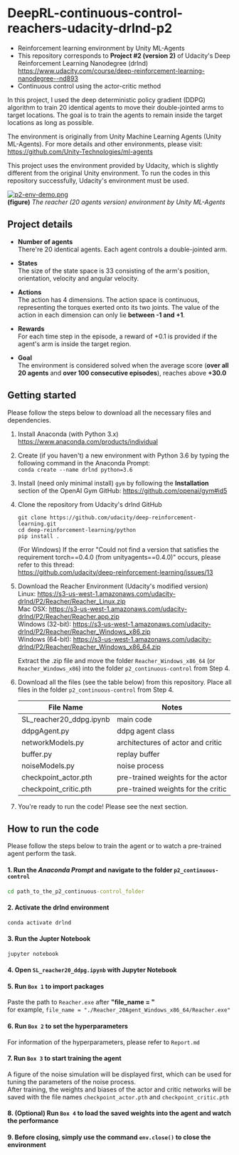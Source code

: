# DeepRL-continuous-control-reachers-udacity-drlnd-p2


- Reinforcement learning environment by Unity ML-Agents
- This repository corresponds to **Project #2 (version 2)** of Udacity's Deep Reinforcement Learning Nanodegree (drlnd)\
  https://www.udacity.com/course/deep-reinforcement-learning-nanodegree--nd893
- Continuous control using the actor-critic method

In this project, I used the deep deterministic policy gradient (DDPG) algorithm to train 20 identical agents to move their double-jointed arms to target locations. The goal is to train the agents to remain inside the target locations as long as possible.

The environment is originally from Unity Machine Learning Agents (Unity ML-Agents). For more details and other environments, please visit:\
https://github.com/Unity-Technologies/ml-agents

This project uses the environment provided by Udacity, which is slightly different from the original Unity environment. To run the codes in this repository successfully, Udacity's environment must be used.

[![p2-env-demo.png](https://i.postimg.cc/Rh9ZfxND/p2-env-demo.png)](https://postimg.cc/8JKGQ3dR)\
**(figure)** *The reacher (20 agents version) environment by Unity ML-Agents*

## Project details

- **Number of agents**\
There're 20 identical agents. Each agent controls a double-jointed arm.

- **States**\
The size of the state space is 33 consisting of the arm's position, orientation, velocity and angular velocity.

- **Actions**\
The action has 4 dimensions. The action space is continuous, representing the torques exerted onto its two joints. The value of the action in each dimension can only lie **between -1 and +1**.

- **Rewards**\
For each time step in the episode, a reward of +0.1 is provided if the agent's arm is inside the target region.

- **Goal**\
The environment is considered solved when the average score (**over all 20 agents** and **over 100 consecutive episodes**), reaches above **+30.0**



## Getting started

Please follow the steps below to download all the necessary files and dependencies.

1. Install Anaconda (with Python 3.x)\
    https://www.anaconda.com/products/individual
    
2. Create (if you haven't) a new environment with Python 3.6 by typing the following command in the Anaconda Prompt:\
    `conda create --name drlnd python=3.6`
    
3. Install (need only minimal install) `gym` by following the **Installation** section of the OpenAI Gym GitHub:
    https://github.com/openai/gym#id5
    
4. Clone the repository from Udacity's drlnd GitHub
    ``` console
    git clone https://github.com/udacity/deep-reinforcement-learning.git
    cd deep-reinforcement-learning/python
    pip install .
    ```
    (For Windows) If the error "Could not find a version that satisfies the requirement torch==0.4.0 (from unityagents==0.4.0)" occurs, please refer to this thread:\
    https://github.com/udacity/deep-reinforcement-learning/issues/13
  
5. Download the Reacher Environment (Udacity's modified version)\
    Linux: https://s3-us-west-1.amazonaws.com/udacity-drlnd/P2/Reacher/Reacher_Linux.zip \
    Mac OSX: https://s3-us-west-1.amazonaws.com/udacity-drlnd/P2/Reacher/Reacher.app.zip \
    Windows (32-bit): https://s3-us-west-1.amazonaws.com/udacity-drlnd/P2/Reacher/Reacher_Windows_x86.zip \
    Windows (64-bit): https://s3-us-west-1.amazonaws.com/udacity-drlnd/P2/Reacher/Reacher_Windows_x86_64.zip
    
    Extract the .zip file and move the folder `Reacher_Windows_x86_64` (or `Reacher_Windows_x86`) into the folder `p2_continuous-control` from Step 4.

6. Download all the files (see the table below) from this repository. Place all files in the folder `p2_continuous-control` from Step 4.

    | File Name | Notes |
    | ----------- | ----------- |
    | SL_reacher20_ddpg.ipynb | main code |
    | ddpgAgent.py | ddpg agent class |
    | networkModels.py | architectures of actor and critic |
    | buffer.py | replay buffer |
    | noiseModels.py | noise process |
    | checkpoint_actor.pth | pre-trained weights for the actor |
    | checkpoint_critic.pth | pre-trained weights for the critic |

7. You're ready to run the code! Please see the next section.

## How to run the code

Please follow the steps below to train the agent or to watch a pre-trained agent perform the task.

#### 1. Run the *Anaconda Prompt* and navigate to the folder `p2_continuous-control`
``` cmd
cd path_to_the_p2_continuous-control_folder
```
#### 2. Activate the drlnd environment
``` cmd
conda activate drlnd
```
#### 3. Run the Jupter Notebook
``` cmd
jupyter notebook
```
#### 4. Open `SL_reacher20_ddpg.ipynb` with Jupyter Notebook
#### 5. Run `Box 1` to import packages
Paste the path to `Reacher.exe` after **"file_name = "**\
for example, `file_name = "./Reacher_20Agent_Windows_x86_64/Reacher.exe"`
#### 6. Run `Box 2` to set the hyperparameters
For information of the hyperparameters, please refer to `Report.md`
#### 7. Run `Box 3` to start training the agent
A figure of the noise simulation will be displayed first, which can be used for tuning the parameters of the noise process.\
After training, the weights and biases of the actor and critic networks will be saved with the file names `checkpoint_actor.pth` and `checkpoint_critic.pth`
#### 8. (Optional) Run `Box 4` to load the saved weights into the agent and watch the performance
#### 9. Before closing, simply use the command `env.close()` to close the environment
